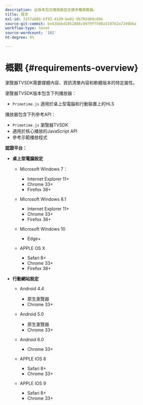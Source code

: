 ```yaml
---
description: 此版本包含播放器並支援多種瀏覽器。
title: 需求
exl-id: 3157a86b-bf93-41d9-be82-0b702d69c69e
source-git-commit: be43bbbd1051886c8979ff590a3197b2a7249b6a
workflow-type: tm+mt
source-wordcount: '102'
ht-degree: 0%

---
```


# 概觀 {#requirements-overview}

瀏覽器TVSDK需要媒體內容、資訊清單內容和軟體版本的特定屬性。

瀏覽器TVSDK版本包含下列播放器：

* `Primetime.js` 適用於桌上型電腦和行動裝置上的HLS

播放器包含下列參考API：

* `Primetime.js` 瀏覽器TVSDK
* 適用於核心播放的JavaScript API
* 參考示範播放程式

**認證平台：**

* **桌上型電腦設定**

   * Microsoft Windows 7：

      * Internet Explorer 11+
      * Chrome 33+
      * Firefox 38+
   * Microsoft Windows 8.1

      * Internet Explorer 11+
      * Chrome 33+
      * Firefox 38+
   * Microsoft Windows 10

      * Edge+
   * APPLE OS X

      * Safari 8+
      * Chrome 33+
      * Firefox 38+




* **行動網站設定**

   * Android 4.4

      * 原生瀏覽器
      * Chrome 33+
   * Android 5.0

      * 原生瀏覽器
      * Chrome 33+
   * Android 6.0

      * Chrome 33+
   * APPLE IOS 8

      * Safari 8+
      * Chrome 33+
   * APPLE IOS 9

      * Safari 8+
      * Chrome 33+

